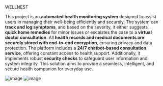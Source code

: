 WELLNEST

This project is an **automated health monitoring system** designed to assist users in managing their well-being efficiently and securely. The system can **track and log symptoms**, and based on the severity, it either suggests **quick home remedies** for minor issues or escalates the case to a **virtual doctor consultation**. All **health records and medical documents are securely stored with end-to-end encryption**, ensuring privacy and data protection. The platform includes a **24/7 chatbot-based consultation service**, offering constant access to health support. Additionally, it implements robust **security checks** to safeguard user information and system integrity. This solution aims to provide a seamless, intelligent, and secure health companion for everyday use.

![image](https://github.com/user-attachments/assets/fe9011a9-cdee-43fd-9d25-c5688d4ede74)
![image](https://github.com/user-attachments/assets/1b72c75c-95bd-421d-9c21-ba65d8cbd025)
